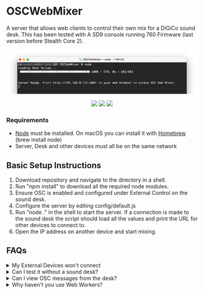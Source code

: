 # OSCWebMixer
A server that allows web clients to control their own mix for a DiGiCo sound desk. This has been tested with A SD9 console running 760 Firmware (last version before Stealth Core 2).

![Example Server](terminal.jpg)
<div align="center">
<img src="https://github.com/castles/OSCWebMixer/blob/main/drums.jpg?raw=true" width="200">
<img src="https://github.com/castles/OSCWebMixer/blob/main/pan.jpg?raw=true" width="200">
<img src="https://github.com/castles/OSCWebMixer/blob/main/bass.jpg?raw=true" width="200">
</div>

### Requirements
* [Node](https://nodejs.org/en/download/) must be installed. On macOS you can install it with [Homebrew](https://brew.sh/) (brew install node)
* Server, Desk and other devices must all be on the same network

## Basic Setup Instructions
1. Download repository and navigate to the directory in a shell.
2. Run "npm install" to download all the required node modules.
3. Ensure OSC is enabled and configured under External Control on the sound desk.
4. Configure the server by editing config/default.js
5. Run "node ." in the shell to start the server. If a connection is made to the sound desk the script should load all the values and print the URL for other devices to connect to.
6. Open the IP address on another device and start mixing. 

## FAQs
<details>
  <summary>My External Devices won't connect</summary>
  Ensure the server is running and the devices are connected on the same network. Also check the External Control is configured correctly in the desk.
</details>
<details>
  <summary>Can I test it without a sound desk?</summary>
  Yes, add skip parameter when running the server. eg. "node . skip"
</details>
<details>
  <summary>Can I view OSC messages from the desk?</summary>
  Yes, add debug parameter when running the server. eg. "node . debug"
</details>
<details>
  <summary>Why haven't you use Web Workers?</summary>
  Web workers require HTTPS to be enabled and that would be too much mucking around to get it working on clients. Feel free to reach out if you can come up with a nice way for this to work.
</details>
